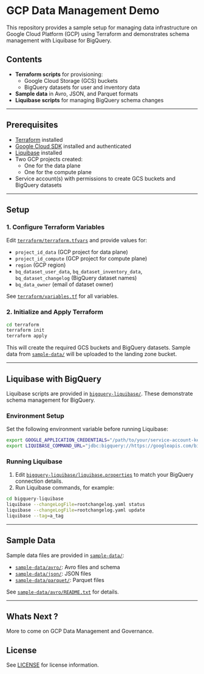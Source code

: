 # GCP Data Management Demo

This repository provides a sample setup for managing data infrastructure on Google Cloud Platform (GCP) using Terraform and demonstrates schema management with Liquibase for BigQuery.

## Contents

- **Terraform scripts** for provisioning:
  - Google Cloud Storage (GCS) buckets
  - BigQuery datasets for user and inventory data
- **Sample data** in Avro, JSON, and Parquet formats
- **Liquibase scripts** for managing BigQuery schema changes

---

## Prerequisites

- [Terraform](https://www.terraform.io/downloads.html) installed
- [Google Cloud SDK](https://cloud.google.com/sdk/docs/install) installed and authenticated
- [Liquibase](https://www.liquibase.org/download) installed
- Two GCP projects created:
  - One for the data plane
  - One for the compute plane
- Service account(s) with permissions to create GCS buckets and BigQuery datasets

---

## Setup

### 1. Configure Terraform Variables

Edit [`terraform/terraform.tfvars`](terraform/terraform.tfvars) and provide values for:

- `project_id_data` (GCP project for data plane)
- `project_id_compute` (GCP project for compute plane)
- `region` (GCP region)
- `bq_dataset_user_data`, `bq_dataset_inventory_data`, `bq_dataset_changelog` (BigQuery dataset names)
- `bq_data_owner` (email of dataset owner)

See [`terraform/variables.tf`](terraform/variables.tf) for all variables.

### 2. Initialize and Apply Terraform

```sh
cd terraform
terraform init
terraform apply
```

This will create the required GCS buckets and BigQuery datasets. Sample data from [`sample-data/`](sample-data/) will be uploaded to the landing zone bucket.

---

## Liquibase with BigQuery

Liquibase scripts are provided in [`bigquery-liquibase/`](bigquery-liquibase/). These demonstrate schema management for BigQuery.

### Environment Setup

Set the following environment variable before running Liquibase:

```sh
export GOOGLE_APPLICATION_CREDENTIALS="/path/to/your/service-account-key.json"
export LIQUIBASE_COMMAND_URL="jdbc:bigquery://https://googleapis.com/bigquery/v2:443;ProjectId=<your GCP Project ID>;OAuthType=3;DefaultDataset=<changelog dataset>;"
```

### Running Liquibase

1. Edit [`bigquery-liquibase/liquibase.properties`](bigquery-liquibase/liquibase.properties) to match your BigQuery connection details.
2. Run Liquibase commands, for example:

```sh
cd bigquery-liquibase
liquibase --changeLogFile=rootchangelog.yaml status
liquibase --changeLogFile=rootchangelog.yaml update
liquibase --tag=a_tag
```

---

## Sample Data

Sample data files are provided in [`sample-data/`](sample-data/):

- [`sample-data/avro/`](sample-data/avro/): Avro files and schema
- [`sample-data/json/`](sample-data/json/): JSON files
- [`sample-data/parquet/`](sample-data/parquet/): Parquet files

See [`sample-data/avro/README.txt`](sample-data/avro/README.txt) for details.

---

## Whats Next ?

More to come on GCP Data Management and Governance.

## License

See [LICENSE](LICENSE) for license information.
